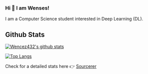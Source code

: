 ### Hi 👋 I am Wenses!
I am a Computer Science student interested in Deep Learning (DL).

## Github Stats

[![Wencez432's github stats](https://github-readme-stats.vercel.app/api?username=wencez432&show_icons=true&theme=radical)](https://github.com/anuraghazra/github-readme-stats)

[![Top Langs](https://github-readme-stats.vercel.app/api/top-langs/?username=wencez432&theme=radical)](https://github.com/anuraghazra/github-readme-stats)

Check for a detailed stats here :point_right: [Sourcerer](https://sourcerer.io/wencez432)

<!--
**wencez432/wencez432** is a ✨ _special_ ✨ repository because its `README.md` (this file) appears on your GitHub profile.

Here are some ideas to get you started:

- 🔭 I’m currently working on ...
- 🌱 I’m currently learning ...
- 👯 I’m looking to collaborate on ...
- 🤔 I’m looking for help with ...
- 💬 Ask me about ...
- 📫 How to reach me: ...
- 😄 Pronouns: ...
- ⚡ Fun fact: ...
-->
